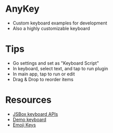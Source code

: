 # AnyKey

- Custom keyboard examples for development
- Also a highly customizable keyboard

# Tips

- Go settings and set as "Keyboard Script"
- In keyboard, select text, and tap to run plugin
- In main app, tap to run or edit
- Drag & Drop to reorder items

# Resources

- [JSBox keyboard APIs](https://docs.xteko.com/#/keyboard/method)
- [Demo keyboard](https://github.com/cyanzhong/xTeko/tree/master/extension-demos/keyboard)
- [Emoji Keys](https://github.com/cyanzhong/xTeko/tree/master/extension-demos/emoji-key)